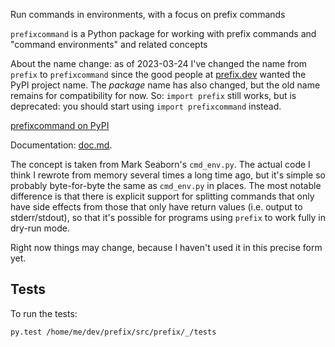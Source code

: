 Run commands in environments, with a focus on prefix commands

`prefixcommand` is a Python package for working with prefix commands and "command environments" and related concepts

About the name change: as of 2023-03-24 I've changed the name from `prefix` to `prefixcommand` since the good people at [prefix.dev](prefix.dev) wanted the PyPI project name.
The *package* name has also changed, but the old name remains for compatibility for now.
So: `import prefix` still works, but is deprecated: you should start using `import prefixcommand` instead.

[prefixcommand on PyPI](https://pypi.org/project/prefix/)

Documentation: [doc.md](./doc.md).

The concept is taken from Mark Seaborn's `cmd_env.py`.  The actual code I think
I rewrote from memory several times a long time ago, but it's simple so probably
byte-for-byte the same as `cmd_env.py` in places.  The most notable difference
is that there is explicit support for splitting commands that only have side
effects from those that only have return values (i.e. output to stderr/stdout),
so that it's possible for programs using `prefix` to work fully in dry-run mode.

Right now things may change, because I haven't used it in this precise form yet.

## Tests

To run the tests:

```py.test /home/me/dev/prefix/src/prefix/_/tests```
